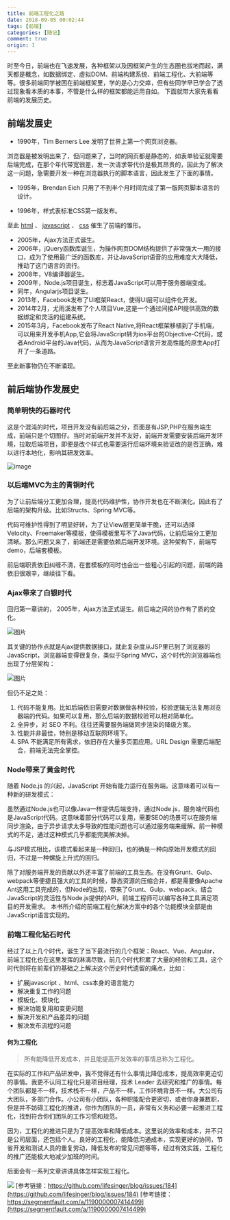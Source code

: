 ```yaml
---
title: 前端工程化之路
date: 2018-09-05 00:02:44
tags: [前端]
categories: [随记]
comment: true
origin: 1
---
```


时至今日，前端也在飞速发展，各种框架以及因框架产生的生态圈也拔地而起，满天都是概念，如数据绑定、虚拟DOM、前端构建系统、前端工程化、大前端等等。很多前端同学被困在前端框架里，学的是心力交瘁，但有些同学早已学会了透过现象看本质的本事，不管是什么样的框架都能运用自如。
下面就带大家先看看前端的发展历史。

## 前端发展史
* 1990年，Tim Berners Lee 发明了世界上第一个网页浏览器。

浏览器是被发明出来了，但问题来了，当时的网页都是静态的，如表单验证就需要后端完成，在那个年代带宽很差，发一次请求带代价是极其昂贵的，因此为了解决这一问题，急需要开发一种在浏览器执行的脚本语言，因此发生了下面的事情。

* 1995年，Brendan Eich 只用了不到半个月时间完成了第一版网页脚本语言的设计。

* 1996年，样式表标准CSS第一版发布。

至此 [html](http://www.runoob.com/html/html-tutorial.html) 、 [javascript](http://www.runoob.com/js/js-tutorial.html) 、 [css](http://www.runoob.com/css/css-tutorial.html) 催生了前端的雏形。

* 2005年，Ajax方法正式诞生。
* 2006年，jQuery函数库诞生，为操作网页DOM结构提供了非常强大一用的接口，成为了使用最广泛的函数库，并让JavaScript语音的应用难度大大降低，推动了这门语言的流行。
* 2008年，V8编译器诞生。
* 2009年，Node.js项目诞生，标志着JavaScript可以用于服务器端变成。
* 同年，Angularjs项目诞生。
* 2013年，Facebook发布了UI框架React，使得UI层可以组件化开发。
* 2014年2月，尤雨溪发布了个人项目Vue,这是一个通过间接API提供高效的数据绑定和灵活的组建系统。
* 2015年3月，Facebook发布了React Native,将React框架移植到了手机端，可以用来开发手机App,它会将JavaScript转为ios平台的Objective-C代码，或者Android平台的Java代码，从而为JavaScript语言开发高性能的原生App打开了一条道路。

至此新事物仍在不断涌现。

## 前后端协作发展史

### 简单明快的石器时代

这是个混沌的时代，项目开发没有前后端之分，页面是有JSP,PHP在服务端生成，前端只是个切图仔。当时对前端开发并不友好，前端开发需要安装后端开发环境，拉取后端项目，即便是改个样式也需要运行后端环境来验证改的是否正确，难以进行本地化，影响其研发效率。

![image](http://cdn.rnode.me/images/20180905/img1.jpg)

### 以后端MVC为主的青铜时代

为了让前后端分工更加合理，提高代码维护性，协作开发也在不断演化。因此有了后端的架构升级。比如Structs、Spring MVC等。

代码可维护性得到了明显好转，为了让View层更简单干脆，还可以选择Velocity、Freemaker等模板，使得模板里写不了Java代码，让前后端分工更加清晰。那么问题又来了，前端还是需要依赖后端开发环境。这种架构下，前端写demo，后端套模板。

前后端职责依旧纠缠不清，在套模板的同时也会出一些粗心引起的问题，前端的路依旧很艰辛，继续往下看。

### Ajax带来了白银时代

回归第一章讲的， 2005年，Ajax方法正式诞生。前后端之间的协作有了质的变化。

![图片](http://cdn.rnode.me/images/20180905/img2.jpeg)

其关键的协作点就是Ajax提供数据接口，就此复杂度从JSP里已到了浏览器的JavaScript，浏览器端变得很复杂，类似于Spring MVC，这个时代的浏览器端也出现了分层架构：

![图片](http://cdn.rnode.me/images/20180905/img3.jpeg)

但仍不足之处：

1. 代码不能复用。比如后端依旧需要对数据做各种校验，校验逻辑无法复用浏览器端的代码。如果可以复用，那么后端的数据校验可以相对简单化。
2. 全异步，对 SEO 不利。往往还需要服务端做同步渲染的降级方案。
3. 性能并非最佳，特别是移动互联网环境下。
4. SPA 不能满足所有需求，依旧存在大量多页面应用。URL Design 需要后端配合，前端无法完全掌控。


### Node带来了黄金时代

随着 Node.js 的兴起，JavaScript 开始有能力运行在服务端。这意味着可以有一种新的研发模式：

虽然通过Node.js也可以像Java一样提供后端支持，通过Node.js，服务端代码也是JavaScript代码。这意味着部分代码可以复用，需要SEO的场景可以在服务端同步渲染，由于异步请求太多导致的性能问题也可以通过服务端来缓解。前一种模式的不足，通过这种模式几乎都能完美解决掉。

与JSP模式相比，该模式看起来是一种回归，也的确是一种向原始开发模式的回归，不过是一种螺旋上升式的回归。

除了对服务端开发的贡献以外还丰富了前端的工具生态。在没有Grunt、Gulp、webpack等便捷且强大的工具的时候，静态资源的压缩合并，都是需要像Apache Ant这用工具完成的，但Node的出现，带来了Grunt、Gulp、webpack，结合JavaScript的灵活性与Node.js提供的API，前端工程师可以编写各种工具满足项目的开发需求。 本书所介绍的前端工程化解决方案中的各个功能模块全部是由JavaScript语言实现的。

### 前端工程化钻石时代

经过了以上几个时代，诞生了当下最流行的几个框架：React、Vue、Angular，前端工程化也在这里发挥的淋漓尽致，前几个时代积累了大量的经验和工具，这个时代则将在前辈们的基础之上解决这个历史时代遗留的痛点，比如：


* 扩展javascript 、html、css本身的语言能力
* 解决重复工作的问题
* 模板化、模块化
* 解决功能复用和变更问题
* 解决开发和产品差异的问题
* 解决发布流程的问题

#### 何为工程化

> 所有能降低开发成本，并且能提高开发效率的事情总称为工程化。

在实际的工作和产品研发中，我不觉得还有什么事情比降低成本，提高效率更迫切的事情。我更不认同工程化只是项目经理，技术 Leader 去研究和推广的事情。每个团队都是不一样，技术栈不一样，产品不一样，工作环境背景不一样。大公司有大团队，多部门合作。小公司有小团队，各种职能配合更密切，或者你身兼数职，但是并不妨碍工程化的推进，你作为团队的一员，非常有义务和必要一起推进工程化，找到符合你们团队的工作习惯和规范。

因为，工程化的推进只是为了提高效率和降低成本。这里说的效率和成本，并不只是公司层面，还包括个人。良好的工程化，能降低沟通成本，实现更好的协同，节省开发和测试人员的重复劳动，降低发布的常见问题等等，经过有效实践，工程化的推广还能极大地减少加班的时间。

后面会有一系列文章讲讲具体怎样实现工程化。


![](http://cdn.rnode.me/images/my-qrcode.png)
[参考链接：https://github.com/lifesinger/blog/issues/184](https://github.com/lifesinger/blog/issues/184)
[参考链接：https://segmentfault.com/a/1190000007414499](https://segmentfault.com/a/1190000007414499)
